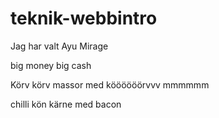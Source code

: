 # teknik-webbintro

Jag har valt Ayu Mirage

big money big cash

Körv körv massor med köööööörvvv mmmmmm

chilli kön kärne med bacon